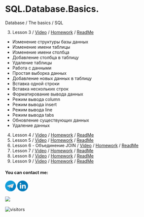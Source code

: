 # SQL.Database.Basics.
Database / The basics / SQL

3. Lesson 3 / [Video]() / [Homework](https://github.com/Mybono/SQL.Database.Basics./blob/main/lesson3.md) / [ReadMe](https://docs.google.com/document/d/1BzlsgcwrzI0epqYkaQXpmpyNwBDy_a-kGU5MHKUm64s/edit#)
  + Изменение структуры базы данных 
  + Изменение имени таблицы
  + Изменение имени столбца
  + Добавление столбца в таблицу
  + Удаление таблицы
  + Работа с данными
  + Простая выборка данных
  + Добавление новых данных в таблицу
  + Вставка одной строки
  + Вставка нескольких строк
  + Форматирование вывода данных
  + Режим вывода column
  + Режим вывода insert
  + Режим вывода line
  + Режим вывода tabs
  + Обновление существующих данных
  + Удаление данных
4. Lesson 4 / [Video]() / [Homework](https://github.com/Mybono/SQL.Database.Basics./blob/main/lesson4.md) / [ReadMe](https://docs.google.com/document/d/1BzlsgcwrzI0epqYkaQXpmpyNwBDy_a-kGU5MHKUm64s/edit#)
5. Lesson 5 / [Video]() / [Homework](https://github.com/Mybono/SQL.Database.Basics./blob/main/lesson5.md) / [ReadMe](https://docs.google.com/document/d/1BzlsgcwrzI0epqYkaQXpmpyNwBDy_a-kGU5MHKUm64s/edit#)
6. Lesson 6 - Объединение JOIN / [Video](https://youtu.be/fsEur5eIGN4) / [Homework](https://github.com/Mybono/SQL.Database.Basics./blob/main/lesson6.md) / [ReadMe](https://docs.google.com/document/d/1R5iV11UctEf_cthAd4lJPcDtelGjVlCTbtbyf6r0nQk/edit#heading=h.gjdgxs)
7. Lesson 7 / [Video]() / [Homework]() / [ReadMe](https://docs.google.com/document/d/1BzlsgcwrzI0epqYkaQXpmpyNwBDy_a-kGU5MHKUm64s/edit#)
8. Lesson 8 / [Video]() / [Homework]() / [ReadMe](https://docs.google.com/document/d/1BzlsgcwrzI0epqYkaQXpmpyNwBDy_a-kGU5MHKUm64s/edit#)
9. Lesson 9 / [Video]() / [Homework]() / [ReadMe](https://docs.google.com/document/d/1BzlsgcwrzI0epqYkaQXpmpyNwBDy_a-kGU5MHKUm64s/edit#)



#### You can contact me:
[![telegram][logotelegram]][telegram]
[![linkedin][logolinkedin]][linkedin]

![]( "wp")

![visitors](https://visitor-badge.glitch.me/badge?page_id=https://github.com/Mybono/SQL.Database.Basics)


[telegram]: https://t.me/def4get
[logotelegram]: https://github.com/Mybono/Mybono/blob/main/assets/telegran%2035%20px.png
[linkedin]: http://linkedin.com/def-say-hello
[logolinkedin]: https://github.com/Mybono/Mybono/blob/main/assets/linedin%2035px.png
[linkedin]: https://github.com/Mybono/Mybono/blob/main/assets/linkedin.png
